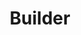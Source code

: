 ---
layout: default
title: Builder
modified:
categories: creational
excerpt:
tags: []
image:
  feature:
  teaser: nav/400X250.png
  thumb:
published: false
---